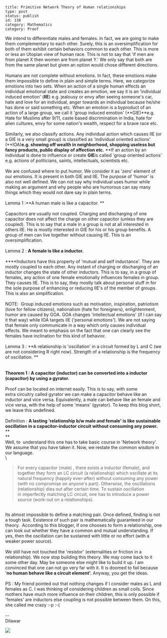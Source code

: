 ~~~~ 
title: Primitive Network Theory of Human relationships
type: post
status: publish
id: 138
category: Mathematics
category: Proof
~~~~

We intend to differentiate males and females. In fact, we are going to
make them complementary to each other. Surely, this is an
oversimplification for both of them exhibit certain behaviors common to
each other. This is more or less an Utopian view of human race. This is
not to say that 'if men are from planet X then women are from planet Y.'
We only say that both are from the same planet but given an option would
chose different directions.\
\
Humans are not complete without emotions. In fact, these emotions make
them impossible to define in plain and simple terms. Here, we categorize
emotions into two sets. When an action of a single human effects an
individual emotional state and creates an emotion, we say it is an
'individual induced emotion' (**IIE**) e.g. jealousy or envy after
seeing someone's car, hate and love for an individual, anger towards an
individual because he/she has done or said something etc. When an
emotion is a byproduct of an action of a large group, we call it 'group
induced emotion' (**GIE)**e.g. Hate for Muslims after 9/11, caste based
discrimination in India, hate for alien cultures, envy for some nation's
wealth, respect for a brave race etc.\
\
Similarly, we also classify actions. Any individual action which causes
IIE (or a GIE is a very small group) is classified as 'individual
oriented actions' (**IOA)**e.g. showing off wealth in neighborhood,
shopping useless but fancy products, public display of affection
etc.** **If an action by an individual is done to influence or create
**GIE**is called 'group oriented actions' e.g. actions of politicians,
saints, intellectuals, scientists etc.\
\
We are confused where to put humor. We consider it as 'zero' element of
our emotions. It is present in both GIE and IIE. The purpose of 'humor'
is also not well defined. We can not say why individual uses humor while
making an argument and why people who are humorous can say many things
which they would not dare say in plain terms.\
\
Lemma 1 :**A human male is like a capacitor. **\
\
Capacitors are usually not coupled. Charging and discharging of one
capacitor does not affect the charge on other capacitor (unless they are
coupled). This is to say that a male in a group is not at
all interested in others IIE. He is mostly interested in GIE for his or
his group benefits. A group of men can live together without causing
IIE. This is an oversimplification.\
\
Lemma 2 : **A female is like a inductor.**\
\
****Inductors have this property of 'mutual and self inductance'. They
are mostly coupled to each other. Any instant of charging or discharging
of an inductor changes the state of other inductors. This is to say, in
a group of females, any action of one female emotionally influences
females in group. They causes IIE. This is to say, they mostly talk
about personal stuff in for the sole purpose of enhancing or reducing
IIE's of the member of groups. This is also an simplification.\
\
NOTE:  Group induced emotions such as motivation, inspiration,
patriotism (love for fellow citizens), nationalism (hate for
foreigners), enlightenment, humor are caused by GOA. GOA changes
'intellectual emotions' (if I can say it that way) while IOA targets IIE
('personal emotions'). We are not saying that female only communicate in
a way which only causes individual effects. We meant to emphasis on the
fact that one can clearly see the females have inclination for this kind
of behavior.\
 \
Lemma 3 : **A relationship is 'oscillation' in a circuit formed by L and
C (we are not considering R right now). Strength of a relationship is
the frequency of oscillation. **\
**\
**\
Theorem 1 :** A capacitor (inductor) can be converted into a inductor
(capacitor) by using a gyrator.**\
\
Proof can be located on internet easily. This is to say, with some
extra circuitry called gyrator we can make a capacitor behave like an
inductor and vice versa. Equivalently, a male can behave like an female
and vice versa, with the help of some 'means' (gyrator). To keep this
blog short, we leave this undefined.\
\
Definition : **A lasting 'relationship b/w male and female' is like
sustainable oscillation in a capacitor-inductor circuit without
consuming any power.**\
**\
**\
Well, to  understand this one has to take basic course in 'Network
theory'. We assume that you have taken it. Now, we restate the common
wisdom in our language.\
\

> For every capacitor (male) , there exists a inductor (female), and
> together they form an LC circuit (a relationship) which oscillate at
> its natural frequency (happily ever-after) without consuming any power
> (with no compromise on anyone's part). Otherwise, the oscillations
> (relationship) dies out after certain time. To sustain oscillation
> in imperfectly matching LC circuit, one has to introduce a power
> source (work-out on a relationships).

\
Its almost impossible to define a matching pair. Once defined, finding
is not a tough task. Existence of such pair is
mathematically guaranteed in our theory.  According to this blogger, if
one chooses to form a relationship, one can look out whether they have a
common and mutual understanding. If yes, then the oscillation can be
sustained with little or no effort (with a weaker power source).\
\
We still have not touched the 'resistor' (externalities or friction in a
relationship). We now stop building this theory. We may come back to it
some other day. May be someone else might like to build it up. I am
convinced that one can not go very far with it. It is doomed to fail
because '**no human behave like a circuit element'.** Anyway, you get
the ideas.\
\
PS : My friend pointed out that nothing changes if I consider males as L
and females as C. I was thinking of considering children as small coils.
Since mothers have much more influence on their children, this is only
possible if 'females' are inductors else coupling is not possible
between them. On this, she called me crazy :-p :-(\
\
--\
Dilawar  

![](https://blogger.googleusercontent.com/tracker/3794193585985230867-2946289738884495770?l=dilawarsays.blogspot.com)
